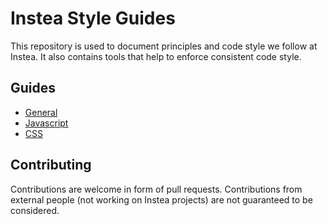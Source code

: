 # Instea Style Guides

This repository is used to document principles and code style we follow at Instea.
It also contains tools that help to enforce consistent code style.

## Guides

- [General](./general/)
- [Javascript](./javascript/)
- [CSS](./css/)

## Contributing

Contributions are welcome in form of pull requests. Contributions from external people (not working on Instea projects) are not guaranteed to be considered.
